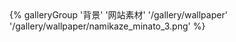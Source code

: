 <div class="gallery-group-main">
{% galleryGroup '背景' '网站素材' '/gallery/wallpaper' '/gallery/wallpaper/namikaze_minato_3.png' %}
</div>
